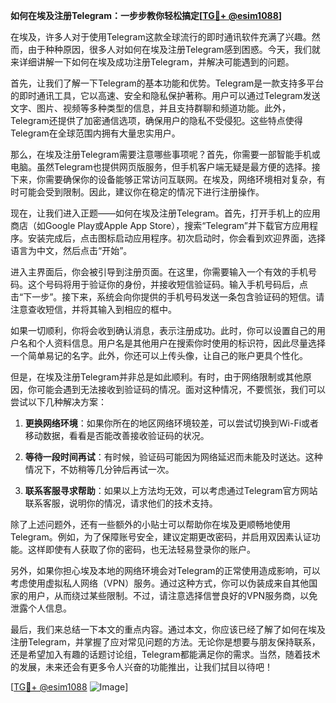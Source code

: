 **如何在埃及注册Telegram：一步步教你轻松搞定[[TG💪+ @esim1088](https://t.me/s/esim1088)]**

在埃及，许多人对于使用Telegram这款全球流行的即时通讯软件充满了兴趣。然而，由于种种原因，很多人对如何在埃及注册Telegram感到困惑。今天，我们就来详细讲解一下如何在埃及成功注册Telegram，并解决可能遇到的问题。

首先，让我们了解一下Telegram的基本功能和优势。Telegram是一款支持多平台的即时通讯工具，它以高速、安全和隐私保护著称。用户可以通过Telegram发送文字、图片、视频等多种类型的信息，并且支持群聊和频道功能。此外，Telegram还提供了加密通信选项，确保用户的隐私不受侵犯。这些特点使得Telegram在全球范围内拥有大量忠实用户。

那么，在埃及注册Telegram需要注意哪些事项呢？首先，你需要一部智能手机或电脑。虽然Telegram也提供网页版服务，但手机客户端无疑是最方便的选择。接下来，你需要确保你的设备能够正常访问互联网。在埃及，网络环境相对复杂，有时可能会受到限制。因此，建议你在稳定的情况下进行注册操作。

现在，让我们进入正题——如何在埃及注册Telegram。首先，打开手机上的应用商店（如Google Play或Apple App Store），搜索“Telegram”并下载官方应用程序。安装完成后，点击图标启动应用程序。初次启动时，你会看到欢迎界面，选择语言为中文，然后点击“开始”。

进入主界面后，你会被引导到注册页面。在这里，你需要输入一个有效的手机号码。这个号码将用于验证你的身份，并接收短信验证码。输入手机号码后，点击“下一步”。接下来，系统会向你提供的手机号码发送一条包含验证码的短信。请注意查收短信，并将其输入到相应的框中。

如果一切顺利，你将会收到确认消息，表示注册成功。此时，你可以设置自己的用户名和个人资料信息。用户名是其他用户在搜索你时使用的标识符，因此尽量选择一个简单易记的名字。此外，你还可以上传头像，让自己的账户更具个性化。

但是，在埃及注册Telegram并非总是如此顺利。有时，由于网络限制或其他原因，你可能会遇到无法接收到验证码的情况。面对这种情况，不要慌张，我们可以尝试以下几种解决方案：

1. **更换网络环境**：如果你所在的地区网络环境较差，可以尝试切换到Wi-Fi或者移动数据，看看是否能改善接收验证码的状况。
   
2. **等待一段时间再试**：有时候，验证码可能因为网络延迟而未能及时送达。这种情况下，不妨稍等几分钟后再试一次。

3. **联系客服寻求帮助**：如果以上方法均无效，可以考虑通过Telegram官方网站联系客服，说明你的情况，请求他们的技术支持。

除了上述问题外，还有一些额外的小贴士可以帮助你在埃及更顺畅地使用Telegram。例如，为了保障账号安全，建议定期更改密码，并启用双因素认证功能。这样即使有人获取了你的密码，也无法轻易登录你的账户。

另外，如果你担心埃及本地的网络环境会对Telegram的正常使用造成影响，可以考虑使用虚拟私人网络（VPN）服务。通过这种方式，你可以伪装成来自其他国家的用户，从而绕过某些限制。不过，请注意选择信誉良好的VPN服务商，以免泄露个人信息。

最后，我们来总结一下本文的重点内容。通过本文，你应该已经了解了如何在埃及注册Telegram，并掌握了应对常见问题的方法。无论你是想要与朋友保持联系，还是希望加入有趣的话题讨论组，Telegram都能满足你的需求。当然，随着技术的发展，未来还会有更多令人兴奋的功能推出，让我们拭目以待吧！

[[TG💪+ @esim1088](https://t.me/s/esim1088) ![Image](https://i.postimg.cc/4NQfJmqS/Snipaste-2025-05-13-00-14-12.png)]